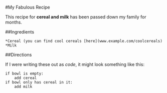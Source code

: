 #My Fabulous Recipe

This recipe for <strong>cereal and milk</strong> has been passed down my family for months.

##Ingredients


    *Cereal (you can find cool cereals [here](www.example.com/coolcereals)
    *Milk

##Directions

If I were writing these out as _code_, it might look something like this:

```
if bowl is empty:
    add cereal
if bowl only has cereal in it:
    add milk
```
